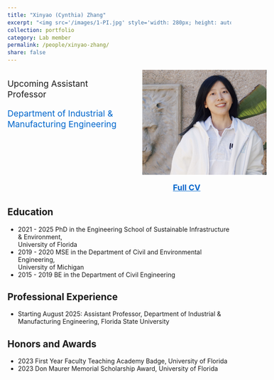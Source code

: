 ```yaml
---
title: "Xinyao (Cynthia) Zhang"
excerpt: "<img src='/images/1-PI.jpg' style='width: 280px; height: auto;'><br/><br/>Upcoming Assistant<br/>Professor in Industrial &<br/>Manufacturing Engineering"
collection: portfolio
category: Lab member
permalink: /people/xinyao-zhang/
share: false
---
```

<style>
  .custom-link {
    color: #E56915 !important;
  }
</style>

<div style="display: flex; flex-wrap: wrap; gap: 30px; margin-bottom: 2rem;">
  <!-- Left Column: Name, Title, Department -->
  <div style="flex: 2; min-width: 250px;">
    <!-- <h1 style="font-size: 2rem; font-weight: bold; margin-bottom: 10px;">Xinyao (Cynthia) Zhang</h1> -->
    <p style="font-size: 1.2rem; margin-bottom: 0.5em;">Upcoming Assistant Professor</p>
    <p style="font-size: 1.2rem; margin-bottom: 1.5em;">
      <a href="https://eng.famu.fsu.edu/ime" target="_blank" 
         style="color: #0066cc; text-decoration: none;">
        Department of Industrial &amp; Manufacturing Engineering
      </a>
    </p>
  </div>

  <!-- Right Column: Photo and CV Link -->
  <div style="flex: 1; min-width: 200px; text-align: center;">
    <img src="/images/1-PI.jpg" alt="Xinyao (Cynthia) Zhang" 
         style="max-width: 280px; height: auto;">
    <div style="margin-top: 15px;">
      <a href="/files/Xinyao_Cynthia_Zhang_CV.pdf" target="_blank"
         style="color: #0066cc; font-size: 18px; font-weight: bold;">
        Full CV
      </a>
    </div>
  </div>
</div> 

<!-- Education Section -->
<h2>Education</h2>
<ul>
  <li>2021 - 2025 PhD in the Engineering School of Sustainable Infrastructure &amp; Environment, 
      <br/>University of Florida</li>
  <li>2019 - 2020 MSE in the Department of Civil and Environmental Engineering, 
      <br/>University of Michigan</li>
  <li>2015 - 2019 BE in the Department of Civil Engineering</li>
</ul>

<!-- Professional Experience Section -->
<h2>Professional Experience</h2>
<ul>
  <li>Starting August 2025: Assistant Professor, Department of Industrial &amp; Manufacturing 
      Engineering, Florida State University</li>
</ul>

<!-- Honors and Awards Section -->
<h2>Honors and Awards</h2>
<ul>
  <li>2023 First Year Faculty Teaching Academy Badge, University of Florida</li>
  <li>2023 Don Maurer Memorial Scholarship Award, University of Florida</li>
</ul>

